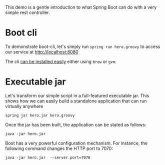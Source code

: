 This demo is a gentle introduction to what Spring Boot can do with a very
simple rest controller.

# Boot cli

To demonstrate boot-cli, let's simply run `spring run hero.groovy` to access our
service at <http://localhost:8080>

The cli [can be installed easily][cli-install] either using `brew` or `gvm`.

# Executable jar

Let's transform our simple script in a full-featured executable jar. This shows
how we can easily build a standalone application that can run virtually anywhere

`spring jar hero.jar hero.groovy`

Once the jar has been built, the application can be stated as follows:

`java -jar hero.jar`

Boot has a very powerful configuration mechanism. For instance, the following
command changes the HTTP port to 7070:

`java -jar hero.jar  --server.port=7070`





[cli-install]: http://docs.spring.io/spring-boot/docs/1.0.2.RELEASE/reference/htmlsingle/#getting-started-installing-the-cli
